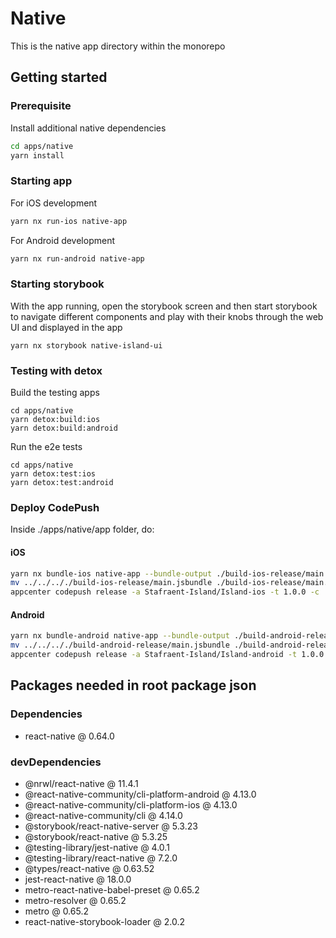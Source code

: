 # Native

This is the native app directory within the monorepo

## Getting started

### Prerequisite

Install additional native dependencies

```bash
cd apps/native
yarn install
```

### Starting app

For iOS development

```bash
yarn nx run-ios native-app
```

For Android development

```bash
yarn nx run-android native-app
```

### Starting storybook

With the app running, open the storybook screen and then start storybook to navigate different components and play with their knobs through the web UI and displayed in the app

```
yarn nx storybook native-island-ui
```


### Testing with detox

Build the testing apps

```
cd apps/native
yarn detox:build:ios
yarn detox:build:android
```

Run the e2e tests

```
cd apps/native
yarn detox:test:ios
yarn detox:test:android
```

### Deploy CodePush

Inside ./apps/native/app folder, do:

#### iOS
```bash
yarn nx bundle-ios native-app --bundle-output ./build-ios-release/main.jsbundle --assets-dest ./build-ios-release --dev false
mv ../../.././build-ios-release/main.jsbundle ./build-ios-release/main.jsbundle
appcenter codepush release -a Stafraent-Island/Island-ios -t 1.0.0 -c ./build-ios-release -d production -x
```

#### Android
```bash
yarn nx bundle-android native-app --bundle-output ./build-android-release/main.jsbundle --assets-dest ./build-android-release --dev false
mv ../../.././build-android-release/main.jsbundle ./build-android-release/main.jsbundle
appcenter codepush release -a Stafraent-Island/Island-android -t 1.0.0 -c ./build-android-release -d production -x
```

## Packages needed in root package json

### Dependencies
- react-native @ 0.64.0

### devDependencies
- @nrwl/react-native @ 11.4.1
- @react-native-community/cli-platform-android @ 4.13.0
- @react-native-community/cli-platform-ios @ 4.13.0
- @react-native-community/cli @ 4.14.0
- @storybook/react-native-server @ 5.3.23
- @storybook/react-native @ 5.3.25
- @testing-library/jest-native @ 4.0.1
- @testing-library/react-native @ 7.2.0
- @types/react-native @ 0.63.52
- jest-react-native @ 18.0.0
- metro-react-native-babel-preset @ 0.65.2
- metro-resolver @ 0.65.2
- metro @ 0.65.2
- react-native-storybook-loader @ 2.0.2


